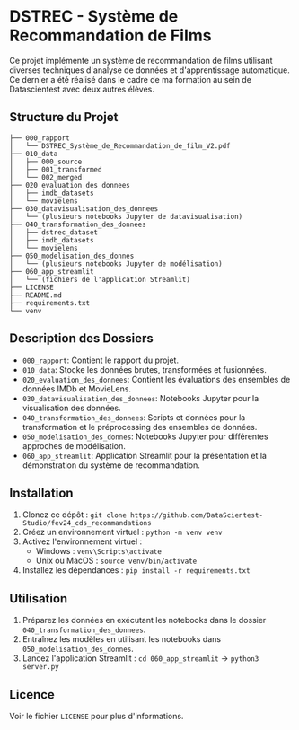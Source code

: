 # DSTREC - Système de Recommandation de Films

Ce projet implémente un système de recommandation de films utilisant diverses techniques d'analyse de données et d'apprentissage automatique. 
Ce dernier a été réalisé dans le cadre de ma formation au sein de Datascientest avec deux autres élèves.

## Structure du Projet

```
├── 000_rapport
│   └── DSTREC_Système_de_Recommandation_de_film_V2.pdf
├── 010_data
│   ├── 000_source
│   ├── 001_transformed
│   └── 002_merged
├── 020_evaluation_des_donnees
│   ├── imdb_datasets
│   └── movielens
├── 030_datavisualisation_des_donnees
│   └── (plusieurs notebooks Jupyter de datavisualisation)
├── 040_transformation_des_donnees
│   ├── dstrec_dataset
│   ├── imdb_datasets
│   └── movielens
├── 050_modelisation_des_donnes
│   └── (plusieurs notebooks Jupyter de modélisation)
├── 060_app_streamlit
│   └── (fichiers de l'application Streamlit)
├── LICENSE
├── README.md
├── requirements.txt
└── venv
```

## Description des Dossiers

- `000_rapport`: Contient le rapport du projet.
- `010_data`: Stocke les données brutes, transformées et fusionnées.
- `020_evaluation_des_donnees`: Contient les évaluations des ensembles de données IMDb et MovieLens.
- `030_datavisualisation_des_donnees`: Notebooks Jupyter pour la visualisation des données.
- `040_transformation_des_donnees`: Scripts et données pour la transformation et le préprocessing des ensembles de données.
- `050_modelisation_des_donnes`: Notebooks Jupyter pour différentes approches de modélisation.
- `060_app_streamlit`: Application Streamlit pour la présentation et la démonstration du système de recommandation.

## Installation

1. Clonez ce dépôt : `git clone https://github.com/DataScientest-Studio/fev24_cds_recommandations`
2. Créez un environnement virtuel : `python -m venv venv`
3. Activez l'environnement virtuel :
   - Windows : `venv\Scripts\activate`
   - Unix ou MacOS : `source venv/bin/activate`
4. Installez les dépendances : `pip install -r requirements.txt`

## Utilisation

1. Préparez les données en exécutant les notebooks dans le dossier `040_transformation_des_donnees`.
2. Entraînez les modèles en utilisant les notebooks dans `050_modelisation_des_donnes`.
3. Lancez l'application Streamlit : `cd 060_app_streamlit` -> `python3 server.py` 

## Licence

Voir le fichier `LICENSE` pour plus d'informations.
